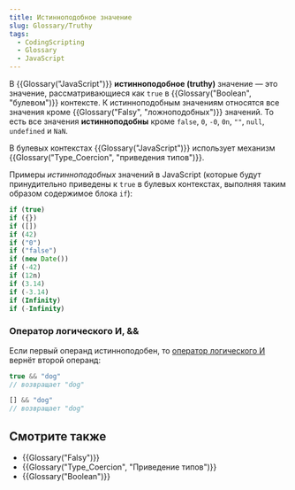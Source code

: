 ```yaml
---
title: Истинноподобное значение
slug: Glossary/Truthy
tags:
  - CodingScripting
  - Glossary
  - JavaScript
---
```


В {{Glossary("JavaScript")}} **истинноподобное (truthy)** значение — это значение, рассматривающиеся как `true` в {{Glossary("Boolean", "булевом")}} контексте. К истинноподобным значениям относятся все значения кроме {{Glossary("Falsy", "ложноподобных")}} значений. То есть все значения **истинноподобны** кроме `false`, `0`, `-0`, `0n`, `""`, `null`, `undefined` и `NaN`.

В булевых контекстах {{Glossary("JavaScript")}} использует механизм {{Glossary("Type_Coercion", "приведения типов")}}.

Примеры _истинноподобных_ значений в JavaScript (которые будут принудительно приведены к `true` в булевых контекстах, выполняя таким образом содержимое блока `if`):

```js
if (true)
if ({})
if ([])
if (42)
if ("0")
if ("false")
if (new Date())
if (-42)
if (12n)
if (3.14)
if (-3.14)
if (Infinity)
if (-Infinity)
```

### Оператор логического И, &&

Если первый операнд истинноподобен, то [оператор логического И](/en-US/docs/Web/JavaScript/Reference/Operators/Logical_AND) вернёт второй операнд:

```js
true && "dog"
// возвращает "dog"

[] && "dog"
// возвращает "dog"
```

## Смотрите также

- {{Glossary("Falsy")}}
- {{Glossary("Type_Coercion", "Приведение типов")}}
- {{Glossary("Boolean")}}
